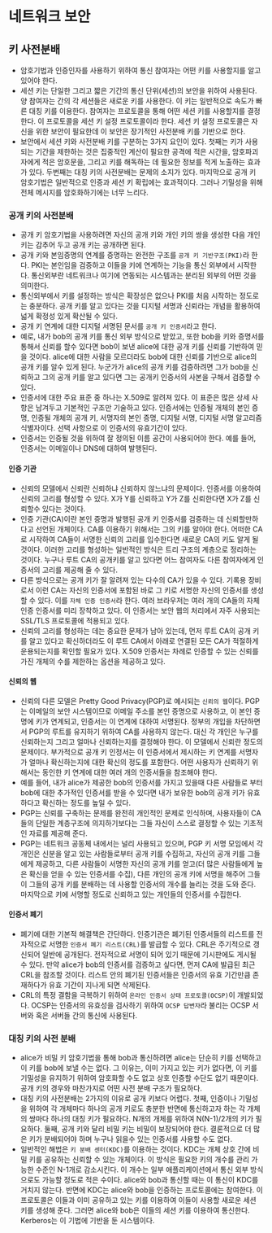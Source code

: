 # 네트워크 보안

## 키 사전분배
- 암호기법과 인증인자를 사용하기 위하여 통신 참여자는 어떤 키를 사용할지를 알고 있어야 한다.
- 세션 키는 단일한 그리고 짧은 기간의 통신 단위(세션)의 보안을 위하여 사용된다. 양 참여자는 간의 각 세션들은 새로운 키를 사용한다. 이 키는 일반적으로 속도가 빠른 대칭 키를 이용한다. 참여자는 프로토콜을 통해 어떤 세션 키를 사용할지를 결정한다. 이 프로토콜을 세션 키 설정 프로토콜이라 한다. 세션 키 설정 프로토콜은 자신을 위한 보안이 필요한데 이 보안은 장기적인 사전분배 키를 기반으로 한다.
- 보안에서 세션 키와 사전분배 키를 구분하는 3가지 요인이 있다. 첫째는 키가 사용되는 기간을 제한하는 것은 집중적인 계산이 필요한 공격에 적은 시간을, 암호파괴자에게 적은 암호문을, 그리고 키를 해독하는 데 필요한 정보를 적게 노출하는 효과가 있다. 두번째는 대칭 키의 사전분배는 문제의 소지가 있다. 마지막으로 공개 키 암호기법은 일반적으로 인증과 세션 키 확립에는 효과적이다. 그러나 기밀성을 위해 전체 메시지를 암호화하기에는 너무 느리다.

### 공개 키의 사전분배
- 공개 키 암호기법을 사용하려면 자신의 공개 키와 개인 키의 쌍을 생성한 다음 개인 키는 감추어 두고 공개 키는 공개하면 된다.
- 공개 키와 본임증명의 연계를 증명하는 완전한 구조를 `공개 키 기반구조(PKI)`라 한다. PKI는 본인임을 검증하고 이들을 키에 연계하는 기능을 통신 외부에서 시작한다. 통신외부란 네트워크나 여기에 연동되는 시스템과는 분리된 외부의 어떤 것을 의미한다.
- 통신외부에서 키를 설정하는 방식은 확장성은 없으나 PKI를 처음 시작하는 정도로는 충분하다. 공개 키를 알고 있다는 것을 디지털 서명과 신뢰라는 개념을 활용하여 넓게 확정성 있게 확산될 수 있다.
- 공개 키 연계에 대한 디지털 서명된 문서를 `공개 키 인증서`라고 한다. 
- 예로, 내가 bob의 공개 키를 통신 외부 방식으로 받았고, 또한 bob을 키와 증명서를 통해서 신뢰를 할수 있다면 bob이 보낸 alice에 대한 공개 키를 신뢰를 기반하여 믿을 것이다. alice에 대한 사람을 모르더라도 bob에 대한 신뢰를 기반으로 alice의 공개 키를 알수 있게 된다. 누군가가 alice의 공개 키를 검증하려면 그가 bob을 신뢰하고 그의 공개 키를 알고 있다면 그는 공개키 인증서의 사본을 구해서 검증할 수 있다.
- 인증서에 대한 주요 표준 중 하나는 X.509로 알려져 있다.  이 표준은 많은 상세 사항은 남겨두고 기본적인 구조만 기술하고 있다. 인증서에는 인증될 개체의 본인 증명, 인증될 개체의 공개 키, 서명자의 본인 증명, 디지털 서명, 디지털 서명 알고리즘 식별자이다. 선택 사항으로 이 인증서의 유효기간이 있다.
- 인증서는 인증될 것을 위하여 잘 정의된 이름 공간이 사용되어야 한다. 예를 들어, 인증서는 이메일이나 DNS에 대하여 발행된다.

#### 인증 기관
- 신뢰의 모델에서 신뢰란 신뢰하냐 신뢰하지 않느냐의 문제이다. 인증서를 이용하여 신뢰의 고리를 형성할 수 있다. X가 Y를 신뢰하고 Y가 Z를 신뢰한다면 X가 Z를 신뢰할수 있다는 것이다.
- 인증 기관(CA)이란 본인 증명과 발행된 공개 키 인증서를 검증하는 데 신뢰할만하다고 선언된 개체이다. CA를 이용하기 위해서는 그의 키를 알아야 한다. 어떠한 CA로 시작하여 CA들이 서명한 신뢰의 고리를 입수한다면 새로운 CA의 키도 알게 될 것이다. 이러한 고리를 형성하는 일반적인 방식은 트리 구조의 계층으로 정리하는 것이다. 누구나 루트 CA의 공개키를 알고 있다면 어느 참여자도 다른 참여자에게 인증서의 고리를 제공해 줄 수 있다.
- 다른 방식으로는 공개 키가 잘 알려져 있는 다수의 CA가 있을 수 있다. 기록용 장비로서 이런 CA는 자신의 인증서에 포함된 바로 그 키로 서명한 자신의 인증서를 생성할 수 있다. 이를 `자체 인증 인증서`라 한다. 여러 브라우저는 여러 개의 CA들의 자체인증 인증서를 미리 장착하고 있다. 이 인증서는 보안 웹의 처리에서 자주 사용되는 SSL/TLS 프로토콜에 적용되고 있다.
- 신뢰의 고리를 형성하는 데는 중요한 문제가 남아 있는데, 먼저 루트 CA의 공개 키를 알고 있다고 확신하더라도 이 루트 CA에서 아래로 연결된 모든 CA가 적절하게 운용되는지를 확인할 필요가 있다. X.509 인증서는 차례로 인증할 수 있는 신뢰를 가진 개체의 수를 제한하는 옵션을 제공하고 있다.

#### 신뢰의 웹
- 신뢰의 다른 모델은 Pretty Good Privacy(PGP)로 예시되는 `신뢰의 웹`이다. PGP는 이메일의 보안 시스템이므로 이메일 주소를 본인 증명으로 사용하고, 이 본인 증명에 키가 연계되고, 인증서는 이 연계에 대하여 서명된다. 정부의 개입을 차단하면서 PGP의 루트를 유지하기 위하여 CA를 사용하지 않는다. 대신 각 개인은 누구를 신뢰하는지 그리고 얼마나 신뢰하는지를 결정해야 한다. 이 모델에서 신뢰란 정도의 문제이다. 부가적으로 공개 키 인정서는 이 인증서에서 제시하는 키 연계를 서명자가 얼마나 확신하는지에 대한 확신의 정도를 포함한다. 어떤 사용자가 신뢰하기 위해서는 동인한 키 연계에 대한 여러 개의 인증서들을 참조해야 한다.
- 예를 들어, 내가 alice가 제공한 bob의 인증서를 가지고 있을때 다른 사람들로 부터 bob에 대한 추가적인 인증서를 받을 수 있다면 내가 보유한 bob의 공개 키가 유효하다고 확신하는 정도를 높일 수 있다.
- PGP는 신뢰를 구축하는 문제를 완전히 개인적인 문제로 인식하며, 사용자들이 CA들의 단일한 계층구조에 의지하기보다는 그들 자신이 스스로 결정할 수 있는 기초적인 자료를 제공해 준다.
- PGP는 네트워크 공동체 내에서는 널리 사용되고 있으며, PGP 키 서명 모임에서 각 개인은 신분을 알고 있는 사람들로부터 공개 키를 수집하고, 자신의 공개 키를 그들에게 제공하고, 다른 사람들이 서명한 자신의 공개 키를 얻고(더 많은 사람들에게 높은 확신을 얻을 수 있는 인증서를 수집), 다른 개인의 공개 키에 서명을 해주어 그들이 그들의 공개 키를 분배하는 데 사용할 인증서의 개수를 늘리는 것을 도와 준다. 마지막으로 키에 서명할 정도로 신뢰하고 있는 개인들의 인증서를 수집한다.

#### 인증서 폐기
- 폐기에 대한 기본적 해결책은 간단하다. 인증기관은 폐기된 인증서들의 리스트를 전자적으로 서명한 `인증서 폐기 리스트(CRL)`를 발급할 수 있다. CRL은 주기적으로 갱신되어 일반에 공개된다. 전자적으로 서명이 되어 있기 때문에 기시판에도 게시될 수 있다. 만약 alice가 bob의 인증서를 검증하고 싶다면, 먼저 CA에 발급된 최근 CRL을 참조할 것이다. 리스트 안의 폐기된 인증서들은 인증서의 유효 기간만큼 존재하다가 유효 기간이 지나게 되면 삭제된다.
- CRL의 특정 결함을 극복하기 위하여 `온라인 인증서 상태 프로토콜(OCSP)`이 개발되었다. OCSP는 인증서의 유효성을 검사하기 위하여 `OCSP 답변자`라 불리는 OCSP 서버와 혹은 서버들 간의 통신에 사용된다.

### 대칭 키의 사전 분배
- alice가 비밀 키 암호기법을 통해 bob과 통신하려면 alice는 단순히 키를 선택하고 이 키를 bob에 보낼 수는 없다. 그 이유는, 이미 가지고 있는 키가 없다면, 이 키를 기밀성을 유지하기 위하여 암호화할 수도 없고 상호 인증할 수단도 없기 때문이다. 공개 키의 경우와 마찬가지로 어떤 사전 분배 구조가 필요하다.
- 대칭 키의 사전분배는 2가지의 이유로 공개 키보다 어렵다. 첫째, 인증이나 기밀성을 위하여 각 개체마다 하나의 공개 키로도 충분한 반면에 통신하고자 하는 각 개체의 쌍마다 하나의 대칭 키가 필요하다. N개의 개체를 위하여 N(N-1)/2개의 키가 필요하다. 둘째, 공개 키와 달리 비밀 키는 비밀이 보장되어야 한다. 결론적으로 더 많은 키가 분배되어야 하며 누구나 읽을수 있는 인증서를 사용할 수도 없다.
- 일반적인 해법은 `키 분배 센터(KDC)`를 이용하는 것이다. KDC는 개체 상호 간에 비밀 키를 공유하는 신뢰할 수 있는 개체이다. 이 방식은 필요한 키의 개수를 관리 가능한 수준인 N-1개로 감소시킨다. 이 개수는 일부 애플리케이션에서 통신 외부 방식으로도 가능할 정도로 적은 수이다. alice와 bob과 통신할 때는 이 통신이 KDC를 거치지 않는다. 반면에 KDC는 alice와 bob을 인증하는 프로토콜에는 참여한다. 이 프로토콜은 이들과 이미 공유하고 있는 키를 이용하여 이들이 사용할 새로운 세션 키를 생성해 준다. 그러면 alice와 bob은 이들의 세션 키를 이용하여 통신한다. Kerberos는 이 기법에 기반을 둔 시스템이다.

